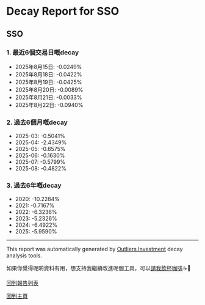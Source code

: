 # Decay Report for SSO

## SSO

### 1. 最近6個交易日嘅decay

- 2025年8月15日: -0.0249%
- 2025年8月18日: -0.0422%
- 2025年8月19日: -0.0425%
- 2025年8月20日: -0.0089%
- 2025年8月21日: -0.0033%
- 2025年8月22日: -0.0940%

### 2. 過去6個月嘅decay

- 2025-03: -0.5041%
- 2025-04: -2.4349%
- 2025-05: -0.6575%
- 2025-06: -0.1630%
- 2025-07: -0.5799%
- 2025-08: -0.4822%

### 3. 過去6年嘅decay

- 2020: -10.2284%
- 2021: -0.7167%
- 2022: -6.3236%
- 2023: -5.2326%
- 2024: -6.4922%
- 2025: -5.9590%

------------------------------
This report was automatically generated by [Outliers Investment](https://outliersecon.github.io/Outliers-Investment/) decay analysis tools.

如果你覺得呢啲資料有用，想支持我繼續改進呢個工具，可以[請我飲杯咖啡](https://buymeacoffee.com/outliersecon)☕🙏

[回到報告列表](https://outliersecon.github.io/Outliers-Investment/reports/reports_public)

[回到主頁](https://outliersecon.github.io/Outliers-Investment/)